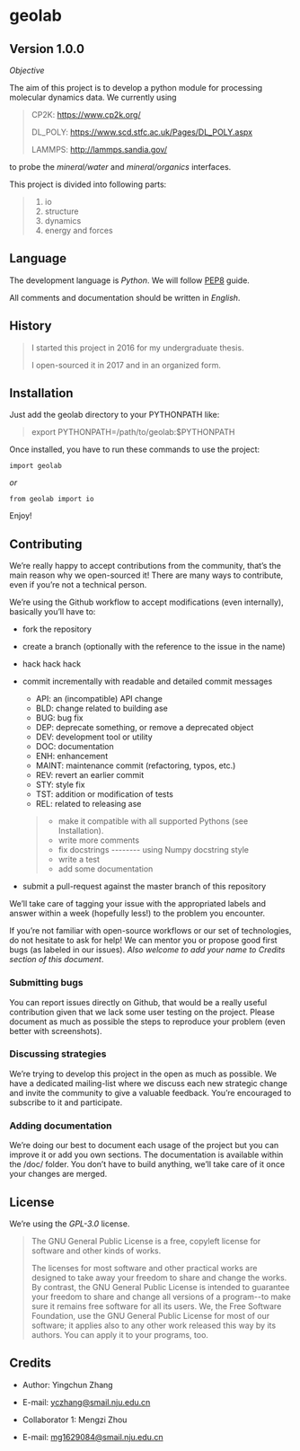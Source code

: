 # geolab

## Version 1.0.0

*Objective*

The aim of this project is to develop a python module for processing molecular 
dynamics data. We currently using 
>   
>   CP2K: https://www.cp2k.org/
>   
>   DL_POLY: https://www.scd.stfc.ac.uk/Pages/DL_POLY.aspx
>   
>   LAMMPS: http://lammps.sandia.gov/
>   
to probe the *mineral/water* and *mineral/organics* interfaces.

This project is divided into following parts:

>   1. io
>   2. structure
>   3. dynamics
>   4. energy and forces

## Language

The development language is *Python*. We will follow [PEP8](https://www.python.org/dev/peps/pep-0008/) guide.

All comments and documentation should be written in *English*.

## History

> I started this project in 2016 for my undergraduate thesis.
> 
> I open-sourced it in 2017 and in an organized form.

## Installation

Just add the geolab directory to your PYTHONPATH like:
>   export PYTHONPATH=/path/to/geolab:$PYTHONPATH

Once installed, you have to run these commands to use the project:

	import geolab
	 
*or*
	 
	from geolab import io

Enjoy!

## Contributing

We’re really happy to accept contributions from the community, that’s the main reason why we open-sourced it! There are many ways to contribute, even if you’re not a technical person.

We’re using the Github workflow to accept modifications (even internally), basically you’ll have to:

* fork the repository
* create a branch (optionally with the reference to the issue in the name)
* hack hack hack
* commit incrementally with readable and detailed commit messages

    * API:    an (incompatible) API change
    * BLD:    change related to building ase
    * BUG:    bug fix
    * DEP:    deprecate something, or remove a deprecated object
    * DEV:    development tool or utility
    * DOC:    documentation
    * ENH:    enhancement
    * MAINT:    maintenance commit (refactoring, typos, etc.)
    * REV:    revert an earlier commit
    * STY:    style fix
    * TST:    addition or modification of tests
    * REL:    related to releasing ase
    >
	> * make it compatible with all supported Pythons (see Installation).
    > * write more comments
    > * fix docstrings -------- using Numpy docstring style
    > * write a test
    > * add some documentation

* submit a pull-request against the master branch of this repository

We’ll take care of tagging your issue with the appropriated labels and answer within a week (hopefully less!) to the problem you encounter.

If you’re not familiar with open-source workflows or our set of technologies, do not hesitate to ask for help! We can mentor you or propose good first bugs (as labeled in our issues). *Also welcome to add your name to Credits section of this document*.

### Submitting bugs

You can report issues directly on Github, that would be a really useful contribution given that we lack some user testing on the project. Please document as much as possible the steps to reproduce your problem (even better with screenshots).

### Discussing strategies

We’re trying to develop this project in the open as much as possible. We have a dedicated mailing-list where we discuss each new strategic change and invite the community to give a valuable feedback. You’re encouraged to subscribe to it and participate.

### Adding documentation

We’re doing our best to document each usage of the project but you can improve it or add you own sections. The documentation is available within the /doc/ folder. You don’t have to build anything, we’ll take care of it once your changes are merged.


## License

We’re using the *GPL-3.0* license.
> 
>   The GNU General Public License is a free, copyleft license for
> software and other kinds of works.
> 
>   The licenses for most software and other practical works are designed
> to take away your freedom to share and change the works.  By contrast,
> the GNU General Public License is intended to guarantee your freedom to
> share and change all versions of a program--to make sure it remains free
> software for all its users.  We, the Free Software Foundation, use the
> GNU General Public License for most of our software; it applies also to
> any other work released this way by its authors.  You can apply it to
> your programs, too.
> 

## Credits

* Author: Yingchun Zhang
* E-mail: yczhang@smail.nju.edu.cn

* Collaborator 1: Mengzi Zhou
* E-mail: mg1629084@smail.nju.edu.cn
